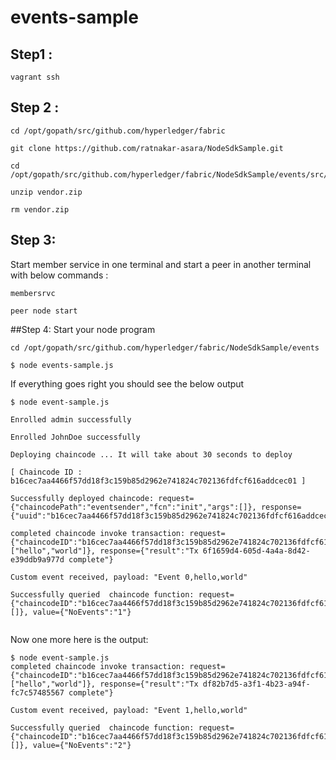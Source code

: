 # events-sample

## Step1 : 

`vagrant ssh`

## Step 2 :

```
cd /opt/gopath/src/github.com/hyperledger/fabric

git clone https://github.com/ratnakar-asara/NodeSdkSample.git

cd /opt/gopath/src/github.com/hyperledger/fabric/NodeSdkSample/events/src/eventsender

unzip vendor.zip 

rm vendor.zip

```

## Step 3: 

Start member service in one terminal and start a peer in another terminal with below commands  :

```
membersrvc

peer node start
```

##Step 4:
Start your node program 

```
cd /opt/gopath/src/github.com/hyperledger/fabric/NodeSdkSample/events

$ node events-sample.js
```
If everything goes right you should see the below output

```
$ node event-sample.js

Enrolled admin successfully

Enrolled JohnDoe successfully

Deploying chaincode ... It will take about 30 seconds to deploy 

[ Chaincode ID :  b16cec7aa4466f57dd18f3c159b85d2962e741824c702136fdfcf616addcec01 ]

Successfully deployed chaincode: request={"chaincodePath":"eventsender","fcn":"init","args":[]}, response={"uuid":"b16cec7aa4466f57dd18f3c159b85d2962e741824c702136fdfcf616addcec01","chaincodeID":"b16cec7aa4466f57dd18f3c159b85d2962e741824c702136fdfcf616addcec01"} 

completed chaincode invoke transaction: request={"chaincodeID":"b16cec7aa4466f57dd18f3c159b85d2962e741824c702136fdfcf616addcec01","fcn":"invoke","args":["hello","world"]}, response={"result":"Tx 6f1659d4-605d-4a4a-8d42-e39ddb9a977d complete"}

Custom event received, payload: "Event 0,hello,world"

Successfully queried  chaincode function: request={"chaincodeID":"b16cec7aa4466f57dd18f3c159b85d2962e741824c702136fdfcf616addcec01","fcn":"query","args":[]}, value={"NoEvents":"1"} 


```

Now one more here is the output:

```
$ node event-sample.js
completed chaincode invoke transaction: request={"chaincodeID":"b16cec7aa4466f57dd18f3c159b85d2962e741824c702136fdfcf616addcec01","fcn":"invoke","args":["hello","world"]}, response={"result":"Tx df82b7d5-a3f1-4b23-a94f-fc7c57485567 complete"}

Custom event received, payload: "Event 1,hello,world"

Successfully queried  chaincode function: request={"chaincodeID":"b16cec7aa4466f57dd18f3c159b85d2962e741824c702136fdfcf616addcec01","fcn":"query","args":[]}, value={"NoEvents":"2"}
```
